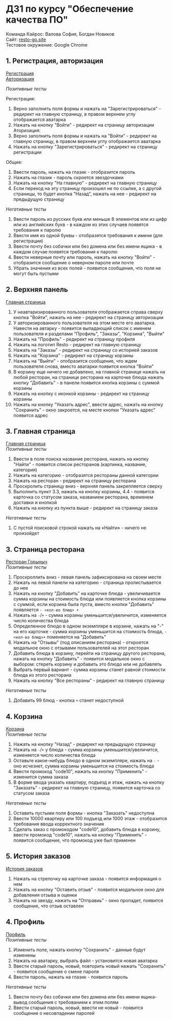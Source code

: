 # ДЗ1 по курсу "Обеспечение качества ПО"
Команда Кайрос: Валова София, Богдан Новиков<br>
Сайт: [resto-go.site](http://resto-go.site)<br>
Тестовое окружение: Google Chrome<br>

## 1. Регистрация, авторизация
[Регистрация](https://resto-go.site/signup)<br>
[Авторизация](https://resto-go.site/signin)

_Позитивные тесты_<br>

Регистрация:
1. Верно заполнить поля формы и нажать на "Зарегистрироваться"  - редирект на главную страницу, в правом верхнем углу отображается аватарка
2. Нажать на кнопку "Войти" - редирект на страницу авторизации
Аторизация:
1. Верно заполнить поля формы и нажать на "Войти"  - редирект на главную страницу, в правом верхнем углу отображается аватарка
2. Нажать на кнопку "Зарегистрироваться" - редирект на страницу регистрации

Общие:
1. Ввести пароль, нажать на глазик - отобразится пароль
2. Нажать на глазик - пароль скроется звездочками
3. Нажать на кнопку "На главную" - редирект на главную страницу
4. Если переход на эту страницу произошел не по ссылке, а с другой страницы, то будет кнопка "Назад", нажать на нее - редирект на предыдущую страницу

_Негативные тесты_<br>
1. Ввести пароль из русских букв или меньше 8 элементов или из цифр или из английских букв - в каждом из этих случаев появятся требования к паролю
2. Ввести имя из одной буквы - отобразятся требования к имени (для регистрации)
3. Ввести почту без собачки или без домена или без имени ящика - в каждом случае появятся требования к паролю
4. Ввести неверные почту или пароль, нажать на кнопку "Войти" - отобразится сообщение о неверном пароле или почте
5. Убрать значения из всех полей - появится сообщения, что поля не могут быть пустыми

## 2. Верхняя панель 
[Главная страница](https://resto-go.site/restaurants)<br>
1. У неавтаризированного пользователя отображается справа сверху кнопка "Войти", нажать на нее - редирект на страницу авторизации
2. У авторизированного пользователя на этом месте его аватарка. Навести на автарку - появится выпадающий список с именем пользователя и разделами "Профиль", "Заказы", "Корзина", "Выйти"
3. Нажать на "Профиль" - редирект на страницу профиля
4. Нажать на логотип Resto - редирект на главную страницу
5. Нажать на "Заказы" - редирект на страницу со историей заказов
6. Нажать на "Корзина" - редирект на страницу корзины
7. Нажать на "Выйти" - отобразится сообщение, что ждем пользователя снова, вместо аватарки появится кнопка "Войти"
8. В корзину еще ничего не добавлено, на главной странице нажать на любой ресторан, на странице ресторана на карточке блюда нажать кнопку "Добавить" - в панели появится кнопка корзины с суммой корзины
9. Нажать на кнопку с иконкой корзины - редирект на страницу корзины
10. Нажать на кнопку "Указать адрес", ввести адрес, нажать на кнопку "Сохранить" - окно закроется, на месте кнопки "Указать адрес" появится адрес

## 3. Главная страница
[Главная страница](https://resto-go.site/restaurants)<br>
_Позитивные тесты_<br>

1. Ввести в поле поиска название ресторана, нажать на кнопку "Найти" - появится список ресторанов (картинка, название, категория)
2. Нажать на категорию - отобразятся рестораны данной категории
3. Нажать на ресторан - редирект на страницу ресторана
4. Проскролить страницу вниз - верхняя панель закрепляется сверху
5. Выполнить пункт 3.3, нажать на кнопку корзины, 4.4 - появится карточка со статусом заказа, названием ресторана, временем доставки и кнопкой
6. Нажать на кнопку из пункта выше - редирект на страницу заказа

_Негативные тесты_<br>
1. С пустой поисковой строкой нажать на «Найти» - ничего не произойдет

## 3. Страница ресторана
[Ресторан Горыныч](https://resto-go.site/restaurants/1)<br>
_Позитивные тесты_<br>

1. Проскроллить вниз - левая панель зафиксирована на своем месте
2. Нажать на левой панели на категорию - страница пролистывается до нее
3. Нажать на кнопку "Добавить" на карточке блюда - увеличивается сумма корзины на стоимость блюда или появляется кнопка корзины с суммой, если корзина была пуста, вместо кнопки "Добавить" появляется `- <кол-во блюд> +`
4. Нажать на `-`/`+` - сумма корзины уменьшится/увеличится, изменяется число количества блюда
5. Определенное блюдо в одном экземпляре в корзине, нажать на "-" на его карточке - сумма корзины уменьшится на стоимость блюда, `-<кол-во блюд>+` поменяется на "Добавить"
6. Нажать на "Отзывы" (под описанием ресторана) - откроется модальное окно с отзывами пользователей на этот ресторан
7. Добавить блюда в корзину, перейти на страницу другого ресторана, нажать на кнопку "Добавить" - появится модальное окно с выбором: стереть корзину и добавить это блюдо или не добавлять
8. Выбрать первый вариант - сумма корзины станет равной стоимости блюда из этого ресторана
9. Нажать на кнопку "Все рестораны" - редирект на главную страницу

_Негативные тесты_<br>
1. Добавить 99 блюд  - кнопка `+` станет недоступной

## 4. Корзина
[Корзина](https://resto-go.site/cart)<br>
_Позитивные тесты_<br>

1. Нажать на кнопку "Назад" - редирект на предыдущую страницу
2. Нажать на `-`/`+` у блюда - сумма корзины уменьшится/увеличится, изменяется число количества блюда
3. Оставьте какое-нибудь блюдо в одном экземпляре, нажать на `-` - оно исчезнет, сумма корзины уменьшится на стоимость блюда
4. Ввести промокод "code10", нажать на кнопку "Применить" - изменится сумма заказа
5. В форме ввода указать квартиру, подъезд и этаж, нажать на кнопку "Заказать" - редирект на главную страницу, появится карточка со статусом заказа

_Негативные тесты_<br>
1. Оставить пустыми поля формы - кнопка "Заказать" недоступна
2. Ввести 10000 квартиру или 100 подъезд или 1000 этаж - отобразится требования ввода корректного значения
3. Сделать заказ с промокодом "code10", добавить блюда в корзину, ввести промокод "code10", нажать на кнопку "Применить" - появится сообщение, что промокод уже был применен

## 5. История заказов
[История заказов](https://resto-go.site/orders)<br>
1. Нажать на стрелочку на карточке заказа - появится информация о нем
2. Нажать на кнопку "Оставить отзыв" - появится модальное окно для добавления отзыва и оценки
3. Нажать на звезду, нажать на "Отправиь" - окно пропадет, появится сообщение, что отзыв оставлен

## 4. Профиль
[Профиль](https://resto-go.site/profile)<br>
_Позитивные тесты_<br>

1. Изменить поле, нажать кнопку "Сохранить" - данные будут изменены
2. Нажать на аватарку, выбрать файл - установится новая аватарка
3. Ввести старый пароль, новый, повторить новый нажать "Сохранить" - появится сообщение о смене пароля
4. Ввести пароль, нажать на глазик - появится пароль

_Негативные тесты_<br>
1. Ввести почту без собачки или без домена или без имени ящика- вывод сообщения с требованием к этим полям
2. Ввести старый пароль, новый, ввести не новый - появится сообщение о несовпадении паролей
